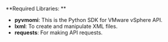 **Required Libraries:
**
- **pyvmomi**: This is the Python SDK for VMware vSphere API.
- **lxml**: To create and manipulate XML files.
- **requests**: For making API requests.
